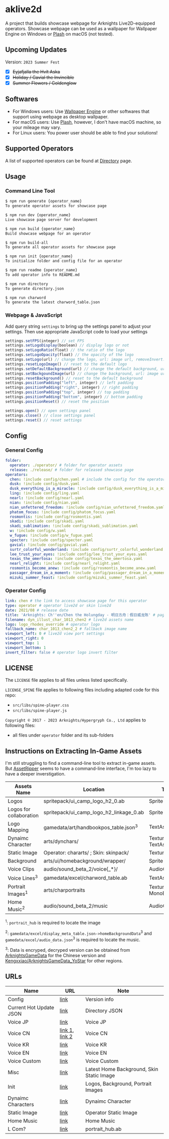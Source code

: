 # aklive2d

A project that builds showcase webpage for Arknights Live2D-equipped operators. Showcase webpage can be used as a wallpaper for Wallpaper Engine on Windows or [Plash](https://github.com/sindresorhus/Plash) on macOS (not tested).

## Upcoming Updates

Version: `2023 Summer Fest`

- [x] ~~Eyjafjalla the Hvít Aska~~
- [x] ~~Holiday / Gavial the Invincible~~
- [x] ~~Summer Flowers / Goldenglow~~

## Softwares
- For Windows users: Use [Wallpaper Engine](https://www.wallpaperengine.io/en) or other softwares that support using webpage as desktop wallpaper.
- For macOS users: Use [Plash](https://github.com/sindresorhus/Plash), however, I don't have macOS machine, so your mileage may vary.
- For Linux users: You power user should be able to find your solutions!

## Supported Operators
A list of supported operators can be found at [Directory](https://gura.ch/aklive2d) page.

## Usage
### Command Line Tool

``` bash
$ npm run generate {operator_name}
To generate operator assets for showcase page
```
``` bash
$ npm run dev {operator_name}
Live showcase page server for development
```
``` bash
$ npm run build {operator_name}
Build showcase webpage for an operator
```
``` bash
$ npm run build-all
To generate all operator assets for showcase page
```
``` bash
$ npm run init {operator_name}
To initialize folder and config file for an operator
```
``` bash
$ npm run readme {operator_name}
To add operator info to README.md
```
``` bash
$ npm run directory
To generate directory.json
```
``` bash
$ npm run charword
To generate the latest charword_table.json
```
### Webpage & JavaScript

Add query string `settings` to bring up the settings panel to adjust your settings. Then use appropriate JavaScript code to load your settings

``` javascript
settings.setFPS(integer) // set FPS
settings.setLogoDisplay(boolean) // display logo or not
settings.setLogoRatio(float) // the ratio of the logo
settings.setLogoOpacity(float) // the opacity of the logo
settings.setLogo(url) // change the logo, url: image url, removeInvert: boolean
settings.resetLogoImage() // reset to the default logo
settings.setDefaultBackground(url) // change the default background, url: image filename from `background` folder
settings.setBackgoundImage(url) // change the background, url: image url
settings.resetBackground() // reset to the default background
settings.positionPadding("left", integer) // left padding
settings.positionPadding("right", integer) // right padding
settings.positionPadding("top", integer) // top padding
settings.positionPadding("bottom", integer) // bottom padding
settings.positionReset() // reset the position

settings.open() // open settings panel
settings.close() // close settings panel
settings.reset() // reset settings
```

## Config
### General Config
``` yaml
folder: 
  operator: ./operator/ # folder for operator assets
  release: ./release/ # folder for released showcase page
operators:
  chen: !include config/chen.yaml # include the config for the operator under folder `config/chen.yaml`
  dusk: !include config/dusk.yaml
  dusk_everything_is_a_miracle: !include config/dusk_everything_is_a_miracle.yaml
  ling: !include config/ling.yaml
  nearl: !include config/nearl.yaml
  nian: !include config/nian.yaml
  nian_unfettered_freedom: !include config/nian_unfettered_freedom.yaml
  phatom_focus: !include config/phatom_focus.yaml
  rosmontis: !include config/rosmontis.yaml
  skadi: !include config/skadi.yaml
  skadi_sublimation: !include config/skadi_sublimation.yaml
  w: !include config/w.yaml
  w_fugue: !include config/w_fugue.yaml
  specter: !include config/specter.yaml
  gavial: !include config/gavial.yaml
  surtr_colorful_wonderland: !include config/surtr_colorful_wonderland.yaml
  lee_trust_your_eyes: !include config/lee_trust_your_eyes.yaml
  texas_the_omertosa: !include config/texas_the_omertosa.yaml
  nearl_relight: !include config/nearl_relight.yaml
  rosmontis_become_anew: !include config/rosmontis_become_anew.yaml
  passager_dream_in_a_moment: !include config/passager_dream_in_a_moment.yaml
  mizuki_summer_feast: !include config/mizuki_summer_feast.yaml
```
### Operator Config
```yaml
link: chen # the link to access showcase page for this operator
type: operator # operator live2d or skin live2d
date: 2021/08 # release date
title: 'Arknights: Ch''en/Chen the Holungday - 明日方舟：假日威龙陈' # page title
filename: dyn_illust_char_1013_chen2 # live2d assets name
logo: logo_rhodes_override # operator logo
fallback_name: char_1013_chen2_2 # fallback image name
viewport_left: 0 # live2d view port settings
viewport_right: 0
viewport_top: 1
viewport_bottom: 1
invert_filter: false # operator logo invert filter
```
## LICENSE

The `LICENSE` file applies to all files unless listed specifically.

`LICENSE_SPINE` file applies to following files including adapted code for this repo:

- `src/libs/spine-player.css`
- `src/libs/spine-player.js`

`Copyright © 2017 - 2023 Arknights/Hypergryph Co., Ltd` applies to following files:

- all files under `operator` folder and its sub-folders

## Instructions on Extracting In-Game Assets
I'm still struggling to find a command-line tool to extract in-game assets. But [AssetRipper](https://github.com/AssetRipper/AssetRipper) seems to have a command-line interface, I'm too lazy to have a deeper inverstigation.

| Assets Name | Location | Type |
|-------------|----------|------|
| Logos       | spritepack/ui_camp_logo_h2_0.ab | Sprite |
| Logos for collaboration | spritepack/ui_camp_logo_h2_linkage_0.ab | Sprite |
| Logo Mapping | gamedata/art/handbookpos_table.json<sup>3</sup> | TextAsset |
| Dynaimc Character | arts/dynchars/ | Texture2D & TextAsset |
| Static Image | Operator: chararts/ ; Skin: skinpack/ | Texture2D |
| Background | arts/ui/homebackground/wrapper/ | Sprite |
| Voice Clips | audio/sound_beta_2/voice{_*}/ | AudioClip |
| Voice Lines<sup>3</sup> | gamedata/excel/charword_table.ab | TextAsset |
| Portrait Images<sup>1</sup> | arts/charportraits | Texture2D & MonoBehaviour |
| Home Music<sup>2</sup> | audio/sound_beta_2/music | AudioClip |

<sup>1</sup>: `portrait_hub` is required to locate the image

<sup>2</sup>: `gamedata/excel/display_meta_table.json->homeBackgroundData`<sup>3</sup> and `gamedata/excel/audio_data.json`<sup>3</sup> is required to locate the music.

<sup>3</sup>: Data is encryped, decryped version can be obtained from [ArknightsGameData](https://github.com/Kengxxiao/ArknightsGameData) for the Chinese version and [Kengxxiao/ArknightsGameData_YoStar](https://github.com/Kengxxiao/ArknightsGameData_YoStar) for other regions.

## URLs

| Name | URL | Note |
|------|-----|------|
| Config | [link](https://ak-conf.hypergryph.com/config/prod/official/Android/version) | Version info |
| Current Hot Update JSON | [link](https://ak.hycdn.cn/assetbundle/official/Android/assets/24-07-09-15-29-50-f0a675/hot_update_list.json) | Directory JSON | 
| Voice JP | [link](https://ak.hycdn.cn/assetbundle/official/Android/assets/24-07-09-15-29-50-f0a675/lpack_vcjp.dat) | Voice JP |
| Voice CN | [link 1](https://ak.hycdn.cn/assetbundle/official/Android/assets/24-07-09-15-29-50-f0a675/lpack_vccn.dat), [link 2](https://ak.hycdn.cn/assetbundle/official/Android/assets/24-07-09-15-29-50-f0a675/lpack_vcbsc.dat) | Voice CN |
| Voice KR | [link](https://ak.hycdn.cn/assetbundle/official/Android/assets/24-07-09-15-29-50-f0a675/lpack_vckr.dat) | Voice KR |
| Voice EN | [link](https://ak.hycdn.cn/assetbundle/official/Android/assets/24-07-09-15-29-50-f0a675/lpack_vcen.dat) | Voice EN |
| Voice Custom | [link](https://ak.hycdn.cn/assetbundle/official/Android/assets/24-07-09-15-29-50-f0a675/lpack_vccsm.dat) | Voice Custom |
| Misc | [link](https://ak.hycdn.cn/assetbundle/official/Android/assets/24-07-09-15-29-50-f0a675/lpack_v052.dat) | Latest Home Background, Skin Static Image |
| Init | [link](https://ak.hycdn.cn/assetbundle/official/Android/assets/24-07-09-15-29-50-f0a675/lpack_init.dat) | Logos, Background, Portrait Images |
| Dynaimc Characters | [link](https://ak.hycdn.cn/assetbundle/official/Android/assets/24-07-09-15-29-50-f0a675/lpack_dynilst.dat) | Dynaimc Character |
| Static Image | [link](https://ak.hycdn.cn/assetbundle/official/Android/assets/24-07-09-15-29-50-f0a675/lpack_crart.dat) | Operator Static Image |
| Home Music | [link](https://ak.hycdn.cn/assetbundle/official/Android/assets/24-07-09-15-29-50-f0a675/lpack_music.dat) | Home Music |
| L Com? | [link](https://ak.hycdn.cn/assetbundle/official/Android/assets/24-07-09-15-29-50-f0a675/lpack_lcom.dat) | portrait_hub.ab |